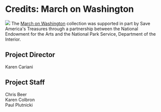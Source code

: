 # Credits: March on Washington

[![](https://s3.amazonaws.com/openvault.wgbh.org/logos/NEA.jpg)](http://www.arts.gov)
The [March on Washington](/collections/march-march-on-washington) collection was supported in part by Save America's Treasures through a partnership between the National Endowment for the Arts and the National Park Service, Department of the Interior.

## Project Director
Karen Cariani

## Project Staff
Chris Beer<br/>
Karen Colbron<br/>
Paul Plutnicki<br/>



  
